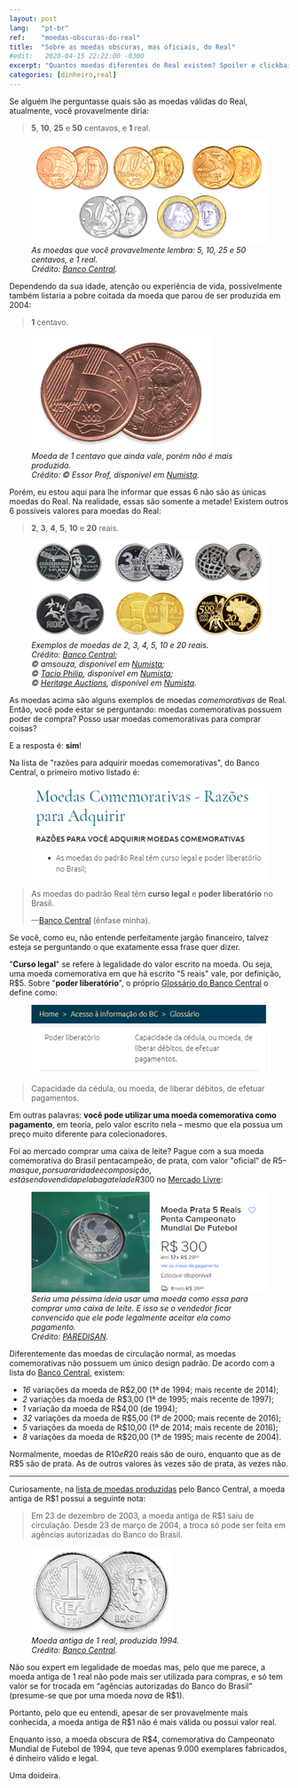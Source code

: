 ```yaml
---
layout: post
lang:   "pt-br"
ref:    "moedas-obscuras-do-real"
title:  "Sobre as moedas obscuras, mas oficiais, do Real"
#edit:   2020-04-15 22:22:00 -0300
excerpt: "Quantos moedas diferentes de Real existem? Spoiler e clickbait: mais que 6"
categories: [dinheiro,real]
---
```


Se alguém lhe perguntasse quais são as moedas válidas do Real, atualmente, você
provavelmente diria:

> **5**, **10**, **25** e **50** centavos, e **1** real.

<figure>
  <img src="/assets/img/2020-08-17/moedas-normais-real.png" alt="Moedas de 5, 10, 25 e 50
 centavos, juntas da moeda de 1 real.">
  <figcaption>
    <em>
      As moedas que você provavelmente lembra: 5, 10, 25 e 50 centavos, e 1
      real.<br>Crédito: <a
href="https://www.bcb.gov.br/cedulasemoedas/moedasemitidas">Banco Central</a>.
    </em>
  </figcaption>
</figure>

Dependendo da sua idade, atenção ou experiência de vida, possivelmente também
listaria a pobre coitada da moeda que parou de ser produzida em 2004:

> **1** centavo.

<figure>
  <img src="/assets/img/2020-08-17/moeda-1-centavo.png" alt="Moeda de 1 centavo.">
  <figcaption>
    <em>
      Moeda de 1 centavo que ainda vale, porém não é mais produzida.<br>Crédito:
      © Essor Prof, disponível em <a
href="https://en.numista.com/catalogue/pieces4049.html">Numista</a>.
    </em>
  </figcaption>
</figure>

Porém, eu estou aqui para lhe informar que essas 6 não são as únicas moedas do
Real. Na realidade, essas são somente a metade! Existem outros 6 possíveis
valores para moedas do Real:

> **2**, **3**, **4**, **5**, **10** e **20** reais.

<figure>
  <img src="/assets/img/2020-08-17/moedas-comemorativas-real.png" alt="Exemplos de moedas
 comemorativas.">
  <figcaption>
    <em>
      Exemplos de moedas de 2, 3, 4, 5, 10 e 20 reais.<br>
      Crédito: <a
href="https://www.bcb.gov.br/cedulasemoedas/moedascomemorativas">Banco Central</a>;<br>
      &copy; amsouza, disponível em <a
href="https://en.numista.com/catalogue/pieces41478.html">Numista</a>;<br>
      &copy; <a href="http://www.macrofotografia.com.br/">Tacio Philip</a>,
      disponível em <a
href="https://en.numista.com/catalogue/pieces83628.html">Numista</a>;<br>
      &copy; <a href="http://www.ha.com/">Heritage Auctions</a>,
      disponível em <a
href="https://en.numista.com/catalogue/pieces24885.html">Numista</a>.
    </em>
  </figcaption>
</figure>

As moedas acima são alguns exemplos de moedas <em>comemorativas</em> de Real.
Então, você pode estar se perguntando: moedas comemorativas possuem poder de
compra? Posso usar moedas comemorativas para comprar coisas?

E a resposta é: **sim**!

Na lista de "razões para adquirir moedas comemorativas", do Banco Central, o
primeiro motivo listado é:

<figure>
  <img src="/assets/img/2020-08-17/bc-razoes.png" alt="Print da lista de razões.">
</figure>

<blockquote>
  <p>
    As moedas do padrão Real têm <b>curso legal</b> e <b>poder liberatório</b>
    no Brasil.
  </p>
  <p>
    —<a href="https://www.bcb.gov.br/cedulasemoedas/porquecomprar">Banco
    Central</a> (ênfase minha).
  </p>
</blockquote>

Se você, como eu, não entende perfeitamente jargão financeiro, talvez esteja se
perguntando o que exatamente essa frase quer dizer.

"**Curso legal**" se refere à legalidade do valor escrito na moeda. Ou seja, uma
moeda comemorativa em que há escrito "5 reais" vale, por definição, R$5. Sobre
"**poder liberatório**", o próprio [Glossário do Banco
Central](https://www.bcb.gov.br/acessoinformacao/glossario) o define como:

<figure>
  <img src="/assets/img/2020-08-17/bc-glossario.png" alt="Print do glossário.">
</figure>

> Capacidade da cédula, ou moeda, de liberar débitos, de efetuar pagamentos.

Em outras palavras: **você pode utilizar uma moeda comemorativa como pagamento**,
em teoria, pelo valor escrito nela – mesmo que ela possua um preço muito
diferente para colecionadores.

Foi ao mercado comprar uma caixa de leite? Pague com a sua moeda comemorativa do
Brasil pentacampeão, de prata, com valor "oficial" de R$5 – mas que, por sua
raridade e composição, está sendo vendida pela bagatela de R$300 no
[Mercado Livre](https://produto.mercadolivre.com.br/MLB-1350697993-moeda-prata-5-reais-penta-campeonato-mundial-de-futebol-_JM):

<figure>
  <img src="/assets/img/2020-08-17/mercado-livre-5-reais.png" alt="Print do anúncio no
 Mercado Livre.">
  <figcaption>
    <em>
      Seria uma péssima ideia usar uma moeda como essa para comprar uma caixa
      de leite. E isso se o vendedor ficar convencido que ele pode legalmente
      aceitar ela como pagamento.<br>Crédito: <a
 href="https://www.mercadolivre.com.br/perfil/PAREDISAN">PAREDISAN</a>.
    </em>
  </figcaption>
</figure>

Diferentemente das moedas de circulação normal, as moedas comemorativas não
possuem um único design padrão. De acordo com a lista do [Banco
Central](https://www.bcb.gov.br/cedulasemoedas/moedascirculacaocomemorativas),
existem:

* *16* variações da moeda de R$2,00 (1ª de 1994; mais recente de 2014);
* *2* variações da moeda de R$3,00 (1ª de 1995; mais recente de 1997);
* *1* variação da moeda de R$4,00 (de 1994);
* *32* variações da moeda de R$5,00 (1ª de 2000; mais recente de 2016);
* *5* variações da moeda de R$10,00 (1ª de 2014; mais recente de 2016);
* *8* variações da moeda de R$20,00 (1ª de 1995; mais recente de 2004).

Normalmente, moedas de R$10 e R$20 reais são de ouro, enquanto que as de R$5 são
de prata. As de outros valores às vezes são de prata, às vezes não.

---

Curiosamente, na [lista de moedas
produzidas](https://www.bcb.gov.br/cedulasemoedas/moedasemitidas) pelo Banco
Central, a moeda antiga de R$1 possui a seguinte nota:

> Em 23 de dezembro de 2003, a moeda antiga de R$1 saiu de circulação. Desde 23
de março de 2004, a troca só pode ser feita em agências autorizadas do Banco do
Brasil.

<figure>
  <img src="/assets/img/2020-08-17/moeda-1-real.png" alt="Moeda antiga de 1 real.">
  <figcaption>
    <em>
      Moeda antiga de 1 real, produzida 1994.<br>Crédito: <a
href="https://www.bcb.gov.br/cedulasemoedas/moedasemitidas">Banco Central</a>.
    </em>
  </figcaption>
</figure>

Não sou expert em legalidade de moedas mas, pelo que me parece, a moeda antiga
de 1 real não pode mais ser utilizada para compras, e só tem valor se for
trocada em <q>agências autorizadas do Banco do Brasil</q> (presume-se que por
uma moeda <em>nova</em> de R$1).

Portanto, pelo que eu entendi, apesar de ser provavelmente mais conhecida, a
moeda antiga de R$1 não é mais válida ou possui valor real.

Enquanto isso, a moeda obscura de R$4, comemorativa do Campeonato Mundial de
Futebol de 1994, que teve apenas 9.000 exemplares fabricados, é dinheiro válido e
legal.

Uma doideira.